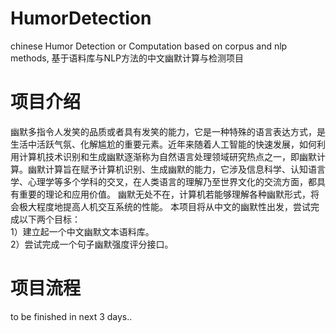 # HumorDetection
chinese Humor Detection or Computation based on corpus and nlp methods, 基于语料库与NLP方法的中文幽默计算与检测项目

# 项目介绍
幽默多指令人发笑的品质或者具有发笑的能力，它是一种特殊的语言表达方式，是生活中活跃气氛、化解尴尬的重要元素。近年来随着人工智能的快速发展，如何利用计算机技术识别和生成幽默逐渐称为自然语言处理领域研究热点之一，即幽默计算。幽默计算旨在赋予计算机识别、生成幽默的能力，它涉及信息科学、认知语言学、心理学等多个学科的交叉，在人类语言的理解乃至世界文化的交流方面，都具有重要的理论和应用价值。
幽默无处不在，计算机若能够理解各种幽默形式，将会极大程度地提高人机交互系统的性能。
本项目将从中文的幽默性出发，尝试完成以下两个目标：  
1）建立起一个中文幽默文本语料库。  
2）尝试完成一个句子幽默强度评分接口。  

# 项目流程

to be finished in next 3 days..
